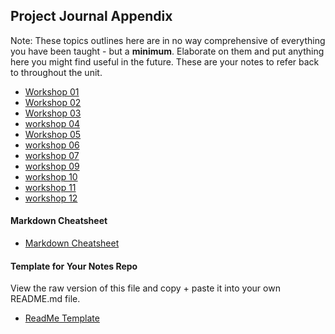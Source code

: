 ## Project Journal Appendix

Note: These topics outlines here are in no way comprehensive of everything you have been taught - but a **minimum**. Elaborate on them and put anything here you might find useful in the future. These are your notes to refer back to throughout the unit.

+ [Workshop 01](https://github.com/KyleGoslan/Digital-Media-Design/blob/master/Notes/01.md)
+ [Workshop 02](https://github.com/KyleGoslan/Digital-Media-Design/blob/master/Notes/02.md)
+ [Workshop 03](https://github.com/KyleGoslan/Digital-Media-Design/blob/master/Notes/03.md)
+ [workshop 04](https://github.com/KyleGoslan/Digital-Media-Design/blob/master/Notes/04.md)
+ [Workshop 05](https://github.com/KyleGoslan/Digital-Media-Design/blob/master/Notes/05.md)
+ [workshop 06](https://github.com/KyleGoslan/Digital-Media-Design/blob/master/Notes/06.md)
+ [workshop 07](https://github.com/KyleGoslan/Digital-Media-Design/blob/master/Notes/07.md)
+ [workshop 09](https://github.com/KyleGoslan/Digital-Media-Design/blob/master/Notes/09.md)
+ [workshop 10](https://github.com/KyleGoslan/Digital-Media-Design/blob/master/Notes/10.md)
+ [workshop 11](https://github.com/KyleGoslan/Digital-Media-Design/blob/master/Notes/11.md)
+ [workshop 12](https://github.com/KyleGoslan/Digital-Media-Design/blob/master/Notes/12.md)

#### Markdown Cheatsheet
+ [Markdown Cheatsheet](https://guides.github.com/features/mastering-markdown/)

#### Template for Your Notes Repo
View the raw version of this file and copy + paste it into your own README.md file. 
+ [ReadMe Template](https://github.com/KyleGoslan/Digital-Media-Design/blob/master/Notes/Template.md)
